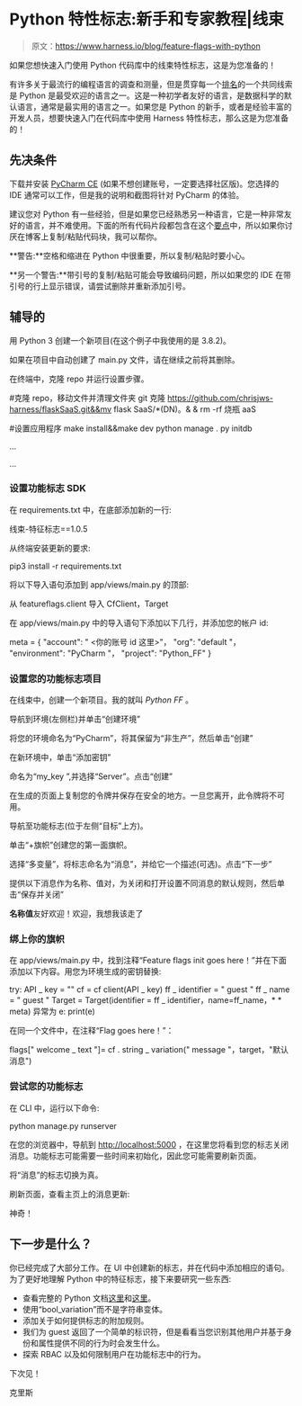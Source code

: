 # Python 特性标志:新手和专家教程|线束

> 原文：<https://www.harness.io/blog/feature-flags-with-python>

如果您想快速入门使用 Python 代码库中的线束特性标志，这是为您准备的！

有许多关于最流行的编程语言的调查和测量，但是贯穿每一个[排名](https://www.northeastern.edu/graduate/blog/most-popular-programming-languages/)的一个共同线索是 Python 是最受欢迎的语言之一。这是一种初学者友好的语言，是数据科学的默认语言，通常是最实用的语言之一。如果您是 Python 的新手，或者是经验丰富的开发人员，想要快速入门在代码库中使用 Harness 特性标志，那么这是为您准备的！

## 先决条件

下载并安装 [PyCharm CE](https://www.jetbrains.com/pycharm/download) (如果不想创建账号，一定要选择社区版)。您选择的 IDE 通常可以工作，但是我的说明和截图将针对 PyCharm 的体验。

建议您对 Python 有一些经验，但是如果您已经熟悉另一种语言，它是一种非常友好的语言，并不难使用。下面的所有代码片段都包含在这个[要点](https://gist.github.com/chrisjws-harness/c462a6d1f9ee78181b216e8b11a7fd0c)中，所以如果你讨厌在博客上复制/粘贴代码块，我可以帮你。

**警告:**空格和缩进在 Python 中很重要，所以复制/粘贴时要小心。

**另一个警告:**带引号的复制/粘贴可能会导致编码问题，所以如果您的 IDE 在带引号的行上显示错误，请尝试删除并重新添加引号。

## 辅导的

用 Python 3 创建一个新项目(在这个例子中我使用的是 3.8.2)。

如果在项目中自动创建了 main.py 文件，请在继续之前将其删除。

在终端中，克隆 repo 并运行设置步骤。

#克隆 repo，移动文件并清理文件夹
git 克隆 https://github.com/chrisjws-harness/flaskSaaS.git&&mv flask SaaS/*(DN)。& & rm -rf 烧瓶 aaS

#设置应用程序
make install&&make dev
python manage . py initdb

...

…

### 设置功能标志 SDK

在 requirements.txt 中，在底部添加新的一行:

线束-特征标志==1.0.5

从终端安装更新的要求:

pip3 install -r requirements.txt

将以下导入语句添加到 app/views/main.py 的顶部:

从 featureflags.client 导入 CfClient，Target

在 app/views/main.py 中的导入语句下添加以下几行，并添加您的帐户 id:

meta = {
"account": " <你的账号 id 这里>"，
"org": "default "，
"environment": "PyCharm "，
"project": "Python_FF"
}

### 设置您的功能标志项目

在线束中，创建一个新项目。我的就叫 *Python FF* 。

导航到环境(左侧栏)并单击“创建环境”

将您的环境命名为“PyCharm”，将其保留为“非生产”，然后单击“创建”

在新环境中，单击“添加密钥”

命名为“my_key ”,并选择“Server”。点击“创建”

在生成的页面上复制您的令牌并保存在安全的地方。一旦您离开，此令牌将不可用。

导航至功能标志(位于左侧“目标”上方)。

单击“+旗帜”创建您的第一面旗帜。

选择“多变量”，将标志命名为“消息”，并给它一个描述(可选)。点击“下一步”

提供以下消息作为名称、值对，为关闭和打开设置不同消息的默认规则，然后单击“保存并关闭”

**名称值**友好欢迎！欢迎，我想我该走了

### 绑上你的旗帜

在 app/views/main.py 中，找到注释“Feature flags init goes here！”并在下面添加以下内容。用您为环境生成的密钥替换<your key="">:</your>

try:
API _ key = "<your key>"
cf = cf client(API _ key)
ff _ identifier = " guest "
ff _ name = " guest "
Target = Target(identifier = ff _ identifier，name=ff_name，* * meta)
异常为 e:
print(e)

在同一个文件中，在注释“Flag goes here！”：

flags[" welcome _ text "]= cf . string _ variation(" message "，target，"默认消息")

### 尝试您的功能标志

在 CLI 中，运行以下命令:

python manage.py runserver

在您的浏览器中，导航到 [http://localhost:5000](http://localhost:5000) ，在这里您将看到您的标志关闭消息。功能标志可能需要一些时间来初始化，因此您可能需要刷新页面。

将“消息”的标志切换为真。

刷新页面，查看主页上的消息更新:

神奇！

## 下一步是什么？

你已经完成了大部分工作。在 UI 中创建新的标志，并在代码中添加相应的语句。为了更好地理解 Python 中的特征标志，接下来要研究一些东西:

*   查看完整的 Python 文档[这里](https://ngdocs.harness.io/article/hwoxb6x2oe-python-sdk-reference)和[这里](https://github.com/drone/ff-python-server-sdk/blob/main/README.rst)。
*   使用“bool_variation”而不是字符串变体。
*   添加关于如何提供标志的附加规则。
*   我们为 guest 返回了一个简单的标识符，但是看看当您识别其他用户并基于身份和属性提供不同的行为时会发生什么。
*   探索 RBAC 以及如何限制用户在功能标志中的行为。

下次见！

克里斯
